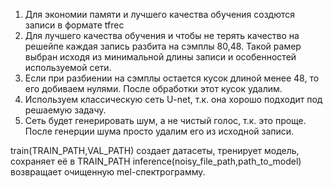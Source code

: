 1. Для экономии памяти и лучшего качества обучения создются записи в формате tfrec
2. Для лучшего качества обучения и чтобы не терять качество на решейпе каждая запись разбита на сэмплы 80,48. Такой рамер выбран исходя из минимальной длины записи и особенностей используемой сети.
3. Если при разбиении на сэмплы остается кусок длиной менее 48, то его добиваем нулями. После обработки этот кусок удалим.
4. Используем классическую сеть U-net, т.к. она хорошо подходит под решаемую задачу.
5. Сеть будет генерировать шум, а не чистый голос, т.к. это проще. После генерции шума просто удалим его из исходной записи.


train(TRAIN_PATH,VAL_PATH) создает датасеты, тренирует модель, сохраняет её в TRAIN_PATH
inference(noisy_file_path,path_to_model) возвращает очищенную mel-спектрограмму.
